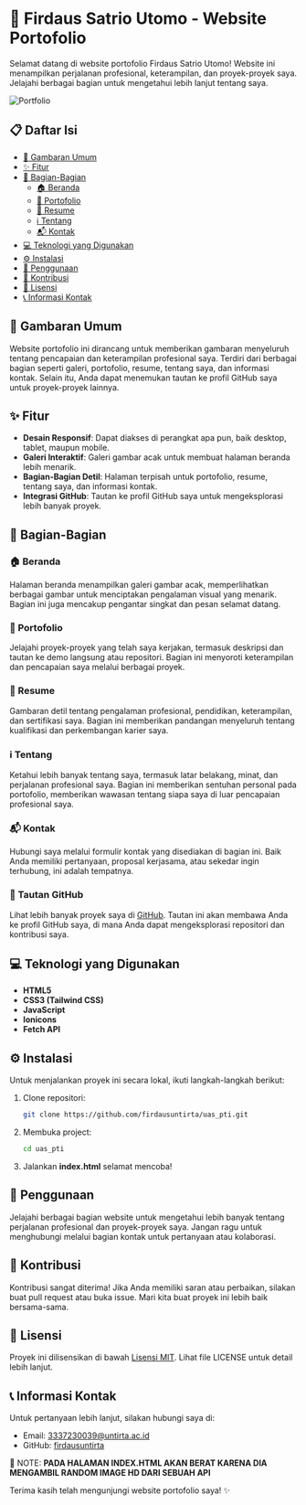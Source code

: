 # 📸 Firdaus Satrio Utomo - Website Portofolio

Selamat datang di website portofolio Firdaus Satrio Utomo! Website ini menampilkan perjalanan profesional, keterampilan, dan proyek-proyek saya. Jelajahi berbagai bagian untuk mengetahui lebih lanjut tentang saya.

![Portfolio](https://via.placeholder.com/1200x400?text=Firdaus+Satrio+Utomo+Portfolio)

## 📋 Daftar Isi

- [📖 Gambaran Umum](#-gambaran-umum)
- [✨ Fitur](#-fitur)
- [📁 Bagian-Bagian](#-bagian-bagian)
  - [🏠 Beranda](#-beranda)
  - [📂 Portofolio](#-portofolio)
  - [📄 Resume](#-resume)
  - [ℹ️ Tentang](#-tentang)
  - [📬 Kontak](#-kontak)
- [💻 Teknologi yang Digunakan](#-teknologi-yang-digunakan)
- [⚙️ Instalasi](#-instalasi)
- [🚀 Penggunaan](#-penggunaan)
- [🤝 Kontribusi](#-kontribusi)
- [📜 Lisensi](#-lisensi)
- [📞 Informasi Kontak](#-informasi-kontak)

## 📖 Gambaran Umum

Website portofolio ini dirancang untuk memberikan gambaran menyeluruh tentang pencapaian dan keterampilan profesional saya. Terdiri dari berbagai bagian seperti galeri, portofolio, resume, tentang saya, dan informasi kontak. Selain itu, Anda dapat menemukan tautan ke profil GitHub saya untuk proyek-proyek lainnya.

## ✨ Fitur

- **Desain Responsif**: Dapat diakses di perangkat apa pun, baik desktop, tablet, maupun mobile.
- **Galeri Interaktif**: Galeri gambar acak untuk membuat halaman beranda lebih menarik.
- **Bagian-Bagian Detil**: Halaman terpisah untuk portofolio, resume, tentang saya, dan informasi kontak.
- **Integrasi GitHub**: Tautan ke profil GitHub saya untuk mengeksplorasi lebih banyak proyek.

## 📁 Bagian-Bagian

### 🏠 Beranda

Halaman beranda menampilkan galeri gambar acak, memperlihatkan berbagai gambar untuk menciptakan pengalaman visual yang menarik. Bagian ini juga mencakup pengantar singkat dan pesan selamat datang.

### 📂 Portofolio

Jelajahi proyek-proyek yang telah saya kerjakan, termasuk deskripsi dan tautan ke demo langsung atau repositori. Bagian ini menyoroti keterampilan dan pencapaian saya melalui berbagai proyek.

### 📄 Resume

Gambaran detil tentang pengalaman profesional, pendidikan, keterampilan, dan sertifikasi saya. Bagian ini memberikan pandangan menyeluruh tentang kualifikasi dan perkembangan karier saya.

### ℹ️ Tentang

Ketahui lebih banyak tentang saya, termasuk latar belakang, minat, dan perjalanan profesional saya. Bagian ini memberikan sentuhan personal pada portofolio, memberikan wawasan tentang siapa saya di luar pencapaian profesional saya.

### 📬 Kontak

Hubungi saya melalui formulir kontak yang disediakan di bagian ini. Baik Anda memiliki pertanyaan, proposal kerjasama, atau sekedar ingin terhubung, ini adalah tempatnya.

### 🔗 Tautan GitHub

Lihat lebih banyak proyek saya di [GitHub](https://github.com/firdausuntirta). Tautan ini akan membawa Anda ke profil GitHub saya, di mana Anda dapat mengeksplorasi repositori dan kontribusi saya.

## 💻 Teknologi yang Digunakan

- **HTML5**
- **CSS3 (Tailwind CSS)**
- **JavaScript**
- **Ionicons**
- **Fetch API**

## ⚙️ Instalasi

Untuk menjalankan proyek ini secara lokal, ikuti langkah-langkah berikut:

1. Clone repositori:
   ```sh
   git clone https://github.com/firdausuntirta/uas_pti.git
   ```
2. Membuka project:
   ```sh
   cd uas_pti
   ```
3. Jalankan **index.html** selamat mencoba!

## 🚀 Penggunaan

Jelajahi berbagai bagian website untuk mengetahui lebih banyak tentang perjalanan profesional dan proyek-proyek saya. Jangan ragu untuk menghubungi melalui bagian kontak untuk pertanyaan atau kolaborasi.

## 🤝 Kontribusi

Kontribusi sangat diterima! Jika Anda memiliki saran atau perbaikan, silakan buat pull request atau buka issue. Mari kita buat proyek ini lebih baik bersama-sama.

## 📜 Lisensi

Proyek ini dilisensikan di bawah [Lisensi MIT](LICENSE). Lihat file LICENSE untuk detail lebih lanjut.

## 📞 Informasi Kontak

Untuk pertanyaan lebih lanjut, silakan hubungi saya di:

- Email: 3337230039@untirta.ac.id
- GitHub: [firdausuntirta](https://github.com/firdausuntirta)

📝 NOTE: **PADA HALAMAN INDEX.HTML AKAN BERAT KARENA DIA MENGAMBIL RANDOM IMAGE HD DARI SEBUAH API**

Terima kasih telah mengunjungi website portofolio saya! ✨
